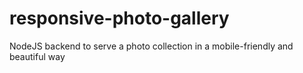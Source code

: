 # responsive-photo-gallery
NodeJS backend to serve a photo collection in a mobile-friendly and beautiful way

